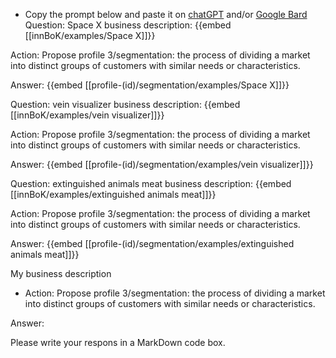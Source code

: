 - Copy the prompt below and paste it on [chatGPT](https://chat.openai.com) and/or [Google Bard](https://bard.google.com/chat)
Question: Space X business description:
{{embed [[innBoK/examples/Space X]]}}

Action: Propose profile 3/segmentation: the process of dividing a market into distinct groups of customers with similar needs or characteristics.

Answer:
{{embed [[profile-(id)/segmentation/examples/Space X]]}}

Question: vein visualizer business description:
{{embed [[innBoK/examples/vein visualizer]]}}

Action: Propose profile 3/segmentation: the process of dividing a market into distinct groups of customers with similar needs or characteristics.

Answer:
{{embed [[profile-(id)/segmentation/examples/vein visualizer]]}}

Question: extinguished animals meat business description:
{{embed [[innBoK/examples/extinguished animals meat]]}}

Action: Propose profile 3/segmentation: the process of dividing a market into distinct groups of customers with similar needs or characteristics.

Answer:
{{embed [[profile-(id)/segmentation/examples/extinguished animals meat]]}}



My business description

<CONTEXT>

- Action:
Propose profile 3/segmentation: the process of dividing a market into distinct groups of customers with similar needs or characteristics.

Answer:

Please write your respons in a MarkDown code box.



